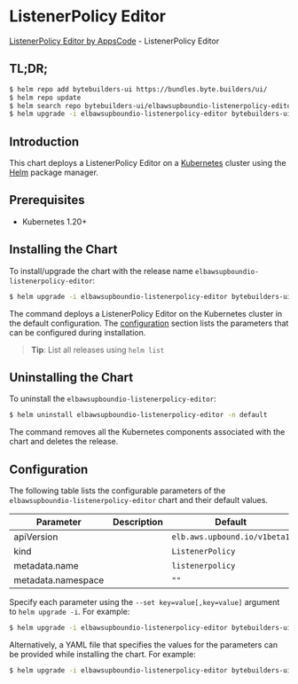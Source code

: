 # ListenerPolicy Editor

[ListenerPolicy Editor by AppsCode](https://byte.builders) - ListenerPolicy Editor

## TL;DR;

```bash
$ helm repo add bytebuilders-ui https://bundles.byte.builders/ui/
$ helm repo update
$ helm search repo bytebuilders-ui/elbawsupboundio-listenerpolicy-editor --version=v0.4.18
$ helm upgrade -i elbawsupboundio-listenerpolicy-editor bytebuilders-ui/elbawsupboundio-listenerpolicy-editor -n default --create-namespace --version=v0.4.18
```

## Introduction

This chart deploys a ListenerPolicy Editor on a [Kubernetes](http://kubernetes.io) cluster using the [Helm](https://helm.sh) package manager.

## Prerequisites

- Kubernetes 1.20+

## Installing the Chart

To install/upgrade the chart with the release name `elbawsupboundio-listenerpolicy-editor`:

```bash
$ helm upgrade -i elbawsupboundio-listenerpolicy-editor bytebuilders-ui/elbawsupboundio-listenerpolicy-editor -n default --create-namespace --version=v0.4.18
```

The command deploys a ListenerPolicy Editor on the Kubernetes cluster in the default configuration. The [configuration](#configuration) section lists the parameters that can be configured during installation.

> **Tip**: List all releases using `helm list`

## Uninstalling the Chart

To uninstall the `elbawsupboundio-listenerpolicy-editor`:

```bash
$ helm uninstall elbawsupboundio-listenerpolicy-editor -n default
```

The command removes all the Kubernetes components associated with the chart and deletes the release.

## Configuration

The following table lists the configurable parameters of the `elbawsupboundio-listenerpolicy-editor` chart and their default values.

|     Parameter      | Description |                 Default                 |
|--------------------|-------------|-----------------------------------------|
| apiVersion         |             | <code>elb.aws.upbound.io/v1beta1</code> |
| kind               |             | <code>ListenerPolicy</code>             |
| metadata.name      |             | <code>listenerpolicy</code>             |
| metadata.namespace |             | <code>""</code>                         |


Specify each parameter using the `--set key=value[,key=value]` argument to `helm upgrade -i`. For example:

```bash
$ helm upgrade -i elbawsupboundio-listenerpolicy-editor bytebuilders-ui/elbawsupboundio-listenerpolicy-editor -n default --create-namespace --version=v0.4.18 --set apiVersion=elb.aws.upbound.io/v1beta1
```

Alternatively, a YAML file that specifies the values for the parameters can be provided while
installing the chart. For example:

```bash
$ helm upgrade -i elbawsupboundio-listenerpolicy-editor bytebuilders-ui/elbawsupboundio-listenerpolicy-editor -n default --create-namespace --version=v0.4.18 --values values.yaml
```
